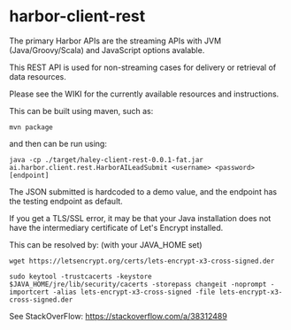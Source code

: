 # harbor-client-rest

The primary Harbor APIs are the streaming APIs with JVM (Java/Groovy/Scala) and JavaScript options avalable.

This REST API is used for non-streaming cases for delivery or retrieval of data resources.

Please see the WIKI for the currently available resources and instructions.

This can be built using maven, such as:

```mvn package```

and then can be run using:

```java -cp ./target/haley-client-rest-0.0.1-fat.jar ai.harbor.client.rest.HarborAILeadSubmit <username> <password> [endpoint]```

The JSON submitted is hardcoded to a demo value, and the endpoint has the testing endpoint as default.

If you get a TLS/SSL error, it may be that your Java installation does not have the intermediary certificate of Let's Encrypt installed.

This can be resolved by: (with your JAVA_HOME set)

```wget https://letsencrypt.org/certs/lets-encrypt-x3-cross-signed.der```

```sudo keytool -trustcacerts -keystore $JAVA_HOME/jre/lib/security/cacerts -storepass changeit -noprompt -importcert -alias lets-encrypt-x3-cross-signed -file lets-encrypt-x3-cross-signed.der```

See StackOverFlow: https://stackoverflow.com/a/38312489




